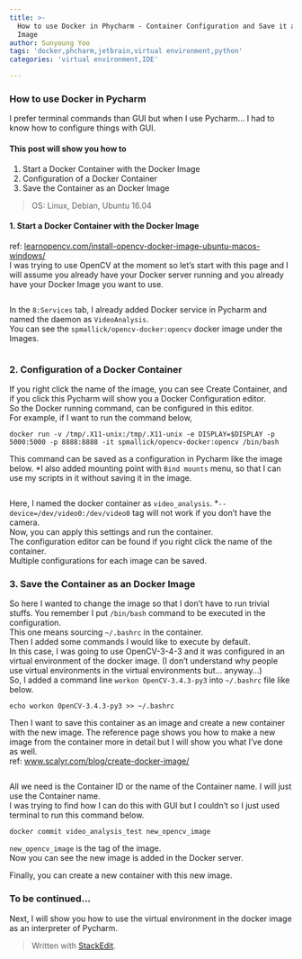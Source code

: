 ```yaml
---
title: >-
  How to use Docker in Phycharm - Container Configuration and Save it as a new
  Image
author: Sunyoung Yoo
tags: 'docker,phcharm,jetbrain,virtual environment,python'
categories: 'virtual environment,IDE'

---
```


<h3 id="how-to-use-docker-in-pycharm">How to use Docker in Pycharm</h3>
<p>I prefer terminal commands than GUI but when I use Pycharm… I had to know how to configure things with GUI.</p>
<h4 id="this-post-will-show-you-how-to">This post will show you how to</h4>
<ol>
<li>Start a Docker Container with the Docker Image</li>
<li>Configuration of a Docker Container</li>
<li>Save the Container as an Docker Image</li>
</ol>
<blockquote>
<p>OS: Linux, Debian, Ubuntu 16.04</p>
</blockquote>
<h4 id="start-a-docker-container-with-the-docker-image">1.  Start a Docker Container with the Docker Image</h4>
<p>ref: <a href="https://learnopencv.com/install-opencv-docker-image-ubuntu-macos-windows/">learnopencv.com/install-opencv-docker-image-ubuntu-macos-windows/</a><br>
I was trying to use OpenCV at the moment so let’s start with this page and I will assume you already have your Docker server running and you already have your Docker Image you want to use.</p>
<p><img src="https://blog.kakaocdn.net/dn/b583WL/btqT91KGmgV/wseLExxvYk69OM2fMd5ECK/img.png" alt=""></p>
<p>In the <code>8:Services</code> tab, I already added Docker service in Pycharm and named the daemon as <code>VideoAnalysis</code>.<br>
You can see the <code>spmallick/opencv-docker:opencv</code> docker image under the Images.</p>
<p><img src="https://blog.kakaocdn.net/dn/QkkwS/btqT91DU1JO/V6U1xm6ebukQy6CGMXrSck/img.png" alt=""></p>
<h3 id="configuration-of-a-docker-container">2. Configuration of a Docker Container</h3>
<p>If you right click the name of the image, you can see Create Container, and if you click this Pycharm will show you a Docker Configuration editor.<br>
So the Docker running command, can be configured in this editor.<br>
For example, if I want to run the command below,</p>
<pre><code>docker run -v /tmp/.X11-unix:/tmp/.X11-unix -e DISPLAY=$DISPLAY -p 5000:5000 -p 8888:8888 -it spmallick/opencv-docker:opencv /bin/bash
</code></pre>
<p>This command can be saved as a configuration in Pycharm like the image below. *I also added mounting point with <code>Bind mounts</code> menu, so that I can use my scripts in it without saving it in the image.</p>
<p><img src="https://blog.kakaocdn.net/dn/pfofA/btqT0sDjMf0/x3Yu3iEfNpp04bcUt9hWs1/img.png" alt=""></p>
<p>Here, I named the docker container as <code>video_analysis</code>.  *<code>--device=/dev/video0:/dev/video0</code> tag will not work if you don’t have the camera.<br>
Now, you can apply this settings and run the container.<br>
The configuration editor can be found if you right click the name of the container.<br>
Multiple configurations for each image can be saved.</p>
<h3 id="save-the-container-as-an-docker-image">3. Save the Container as an Docker Image</h3>
<p>So here I wanted to change the image so that I don’t have to run trivial stuffs. You remember I put <code>/bin/bash</code> command to be executed in the configuration.<br>
This one means sourcing <code>~/.bashrc</code> in the container.<br>
Then I added some commands I would like to execute by default.<br>
In this case, I was going to use OpenCV-3-4-3 and it was configured in an virtual environment of the docker image. (I don’t understand why people use virtual environments in the virtual environments but… anyway…)<br>
So, I added a command line <code>workon OpenCV-3.4.3-py3</code> into <code>~/.bashrc</code> file like below.</p>
<pre><code>echo workon OpenCV-3.4.3-py3 &gt;&gt; ~/.bashrc
</code></pre>
<p>Then I want to save this container as an image and create a new container with the new image. The reference page shows you how to make a new image from the container more in detail but I will show you what I’ve done as well.<br>
ref: <a href="https://www.scalyr.com/blog/create-docker-image/">www.scalyr.com/blog/create-docker-image/</a></p>
<p><img src="https://blog.kakaocdn.net/dn/4nyVJ/btqT3thblza/s7U0Vajk4xz8HT61GQ4hq1/img.png" alt=""></p>
<p>All we need is the Container ID or the name of the Container name. I will just use the Container name.<br>
I was trying to find how I can do this with GUI but I couldn’t so I just used terminal to run this command below.</p>
<pre><code>docker commit video_analysis_test new_opencv_image
</code></pre>
<p><code>new_opencv_image</code> is the tag of the image.<br>
Now you can see the new image is added in the Docker server.</p>
<p><img src="https://blog.kakaocdn.net/dn/db2k2b/btqT90kH8ht/yAIUZBI2kKpVD4UynyCGjk/img.png" alt=""><br>
Finally, you can create a new container with this new image.</p>
<h3 id="to-be-continued...">To be continued…</h3>
<p>Next, I will show you how to use the virtual environment in the docker image as an interpreter of Pycharm.</p>
<blockquote>
<p>Written with <a href="https://stackedit.io/">StackEdit</a>.</p>
</blockquote>

